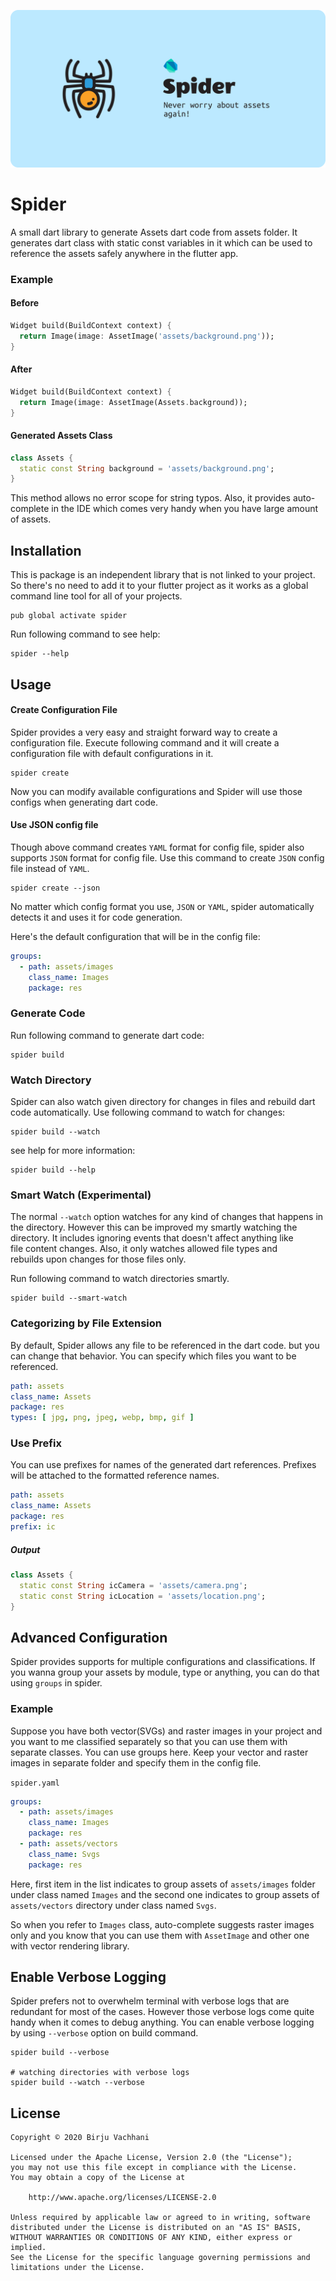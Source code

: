 
![Banner](spider.png)

# Spider

A small dart library to generate Assets dart code from assets folder.
It generates dart class with static const variables in it which can
be used to reference the assets safely anywhere in the flutter app.

### Example

#### Before
```dart
Widget build(BuildContext context) {
  return Image(image: AssetImage('assets/background.png'));
}
```

#### After
```dart
Widget build(BuildContext context) {
  return Image(image: AssetImage(Assets.background));
}
```

#### Generated Assets Class
```dart
class Assets {
  static const String background = 'assets/background.png';
}
```

This method allows no error scope for string typos. Also, it provides
auto-complete in the IDE which comes very handy when you have
large amount of assets.

## Installation

This is package is an independent library that is not linked to your
project. So there's no need to add it to your flutter project as it
works as a global command line tool for all of your projects.

```shell
pub global activate spider
```

Run following command to see help:

```shell
spider --help
```

## Usage

#### Create Configuration File
Spider provides a very easy and straight forward way to create
a configuration file.
Execute following command and it will create a configuration file
with default configurations in it.

```shell
spider create
```

Now you can modify available configurations and Spider will use
those configs when generating dart code.

#### Use JSON config file

Though above command creates `YAML` format for config file, spider
also supports `JSON` format for config file. Use this command to
create `JSON` config file instead of `YAML`.

```shell
spider create --json
```

No matter which config format you use, `JSON` or `YAML`, spider
automatically detects it and uses it for code generation.

Here's the default configuration that will be in the config file:

```yaml
groups:
  - path: assets/images
    class_name: Images
    package: res
```

### Generate Code

Run following command to generate dart code:

```shell
spider build
```

### Watch Directory
Spider can also watch given directory for changes in files and rebuild
dart code automatically. Use following command to watch for changes:

```shell
spider build --watch
```

see help for more information:
```shell
spider build --help
```

### Smart Watch (Experimental)

The normal `--watch` option watches for any kind of changes that happens
in the directory. However this can be improved my smartly watching the
directory. It includes ignoring events that doesn't affect anything like  
file content changes. Also, it only watches allowed file types and  
rebuilds upon changes for those files only.

Run following command to watch directories smartly.

```shell
spider build --smart-watch
```

### Categorizing by File Extension

By default, Spider allows any file to be referenced in the dart code.
but you can change that behavior. You can specify which files you want to be referenced.

```yaml
path: assets
class_name: Assets
package: res
types: [ jpg, png, jpeg, webp, bmp, gif ]
```

### Use Prefix
You can use prefixes for names of the generated dart references.
Prefixes will be attached to the formatted reference names.

```yaml
path: assets
class_name: Assets
package: res
prefix: ic
```

##### Output

```dart
class Assets {
  static const String icCamera = 'assets/camera.png';
  static const String icLocation = 'assets/location.png';
}
```

## Advanced Configuration
Spider provides supports for multiple configurations and classifications.
If you wanna group your assets by module, type or anything, you can do
that using `groups` in spider.

### Example
Suppose you have both vector(SVGs) and raster images in your project
and you want to me classified separately so that you can use them with
separate classes. You can use groups here. Keep your vector and raster
images in separate folder and specify them in the config file.

`spider.yaml`
```yaml
groups:
  - path: assets/images
    class_name: Images
    package: res
  - path: assets/vectors
    class_name: Svgs
    package: res
```

Here, first item in the list indicates to group assets of
`assets/images` folder under class named `Images` and the second
one indicates to group assets of `assets/vectors` directory under
class named `Svgs`.

So when you refer to `Images` class, auto-complete suggests raster
images only and you know that you can use them with `AssetImage` and
other one with vector rendering library.

## Enable Verbose Logging

Spider prefers not to overwhelm terminal with verbose logs that are
redundant for most of the cases. However those verbose logs come quite
handy when it comes to debug anything. You can enable verbose logging by
using `--verbose` option on build command.

```shell
spider build --verbose

# watching directories with verbose logs
spider build --watch --verbose
```

## License
```
Copyright © 2020 Birju Vachhani

Licensed under the Apache License, Version 2.0 (the "License");
you may not use this file except in compliance with the License.
You may obtain a copy of the License at

    http://www.apache.org/licenses/LICENSE-2.0

Unless required by applicable law or agreed to in writing, software
distributed under the License is distributed on an "AS IS" BASIS,
WITHOUT WARRANTIES OR CONDITIONS OF ANY KIND, either express or implied.
See the License for the specific language governing permissions and
limitations under the License.
```
